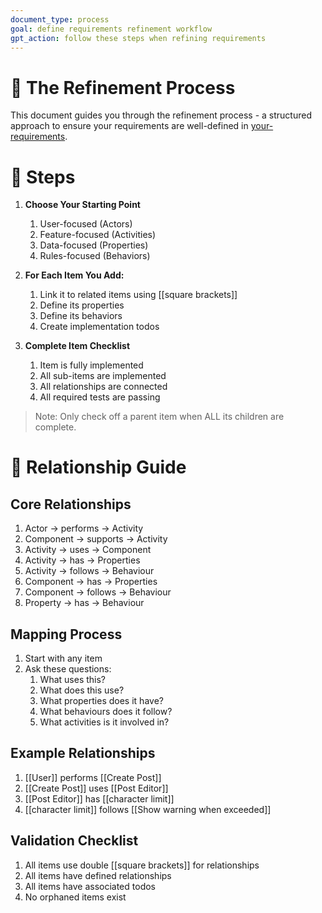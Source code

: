 ```yaml
---
document_type: process
goal: define requirements refinement workflow
gpt_action: follow these steps when refining requirements
---
```


# 🔄 The Refinement Process

This document guides you through the refinement process - a structured approach to ensure your requirements are well-defined in [your-requirements](your-requirements.md).

# 👣 Steps

1. **Choose Your Starting Point**
   1. User-focused (Actors)
   2. Feature-focused (Activities)
   3. Data-focused (Properties)
   4. Rules-focused (Behaviors)

2. **For Each Item You Add:**
   1. Link it to related items using [[square brackets]]
   2. Define its properties
   3. Define its behaviors
   4. Create implementation todos

3. **Complete Item Checklist**
   1. Item is fully implemented
   2. All sub-items are implemented
   3. All relationships are connected
   4. All required tests are passing

> Note: Only check off a parent item when ALL its children are complete.

# 🔗 Relationship Guide

## Core Relationships
1. Actor → performs → Activity
2. Component → supports → Activity
3. Activity → uses → Component
4. Activity → has → Properties
5. Activity → follows → Behaviour
6. Component → has → Properties
7. Component → follows → Behaviour
8. Property → has → Behaviour

## Mapping Process
1. Start with any item
2. Ask these questions:
   1. What uses this?
   2. What does this use?
   3. What properties does it have?
   4. What behaviours does it follow?
   5. What activities is it involved in?

## Example Relationships
1. [[User]] performs [[Create Post]]
2. [[Create Post]] uses [[Post Editor]]
3. [[Post Editor]] has [[character limit]]
4. [[character limit]] follows [[Show warning when exceeded]]

## Validation Checklist
1. All items use double [[square brackets]] for relationships
2. All items have defined relationships
3. All items have associated todos
4. No orphaned items exist